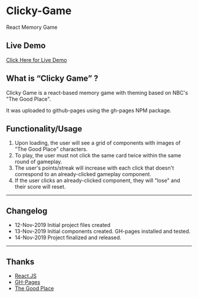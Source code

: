 # Clicky-Game
React Memory Game

## Live Demo

[Click Here for Live Demo](https://happyliltrees.github.io/Clicky-Game/)

## What is “Clicky Game” ?

Clicky Game is a react-based memory game with theming based on NBC's "The Good Place". 

It was uploaded to github-pages using the gh-pages NPM package.

## Functionality/Usage

1. Upon loading, the user will see a grid of components with images of "The Good Place" characters.
2. To play, the user must not click the same card twice within the same round of gameplay. 
3. The user's points/streak will increase with each click that doesn't correspond to an already-clicked gameplay component.
4. If the user clicks an already-clicked component, they will "lose" and their score will reset.

----
## Changelog
* 12-Nov-2019 Initial project files created
* 13-Nov-2019 Initial components created. GH-pages installed and tested.
* 14-Nov-2019 Project finalized and released.

----
## Thanks

* [React.JS](https://reactjs.org/)
* [GH-Pages](https://www.npmjs.com/package/gh-pages)
* [The Good Place](https://www.nbc.com/the-good-place)